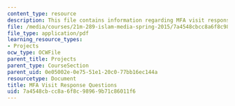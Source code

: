 ```yaml
---
content_type: resource
description: This file contains information regarding MFA visit response questions.
file: /media/courses/21m-289-islam-media-spring-2015/7a4548cbcc8a6f8c98969b71c86011f6_MIT21M_289S15_assn_MFA.pdf
file_type: application/pdf
learning_resource_types:
- Projects
ocw_type: OCWFile
parent_title: Projects
parent_type: CourseSection
parent_uid: 0e05002e-0e75-51e1-20c0-77bb16ec144a
resourcetype: Document
title: MFA Visit Response Questions
uid: 7a4548cb-cc8a-6f8c-9896-9b71c86011f6
---
```

